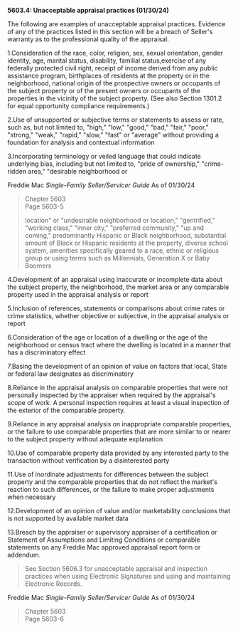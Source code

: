 **5603.4: Unacceptable appraisal practices (01/30/24)**

The following are examples of unacceptable appraisal practices. Evidence
of any of the practices listed in this section will be a breach of
Seller's warranty as to the professional quality of the appraisal.

1.Consideration of the race, color, religion, sex, sexual orientation,
gender identity, age, marital status, disability, familial
status,exercise of any federally protected civil right, receipt of
income derived from any public assistance program, birthplaces of
residents at the property or in the neighborhood, national origin of the
prospective owners or occupants of the subject property or of the
present owners or occupants of the properties in the vicinity of the
subject property. (See also Section 1301.2 for equal opportunity
compliance requirements.)

2.Use of unsupported or subjective terms or statements to assess or
rate, such as, but not limited to, "high," "low," "good," "bad," "fair,"
"poor," "strong," "weak," "rapid," "slow," "fast" or "average" without
providing a foundation for analysis and contextual information

3.Incorporating terminology or veiled language that could indicate
underlying bias, including but not limited to, "pride of ownership,"
"crime-ridden area," "desirable neighborhood or

Freddie Mac *Single-Family Seller/Servicer Guide* As of 01/30/24

> Chapter 5603\
> Page 5603-5
>
> location" or "undesirable neighborhood or location," "gentrified,"
> "working class," "inner city," "preferred community," "up and coming,"
> predominantly Hispanic or Black neighborhood, substantial amount of
> Black or Hispanic residents at the property, diverse school system,
> amenities specifically geared to a race, ethnic or religious group or
> using terms such as Millennials, Generation X or Baby Boomers

4.Development of an appraisal using inaccurate or incomplete data about
the subject property, the neighborhood, the market area or any
comparable property used in the appraisal analysis or report

5.Inclusion of references, statements or comparisons about crime rates
or crime statistics, whether objective or subjective, in the appraisal
analysis or report

6.Consideration of the age or location of a dwelling or the age of the
neighborhood or census tract where the dwelling is located in a manner
that has a discriminatory effect

7.Basing the development of an opinion of value on factors that local,
State or federal law designates as discriminatory

8.Reliance in the appraisal analysis on comparable properties that were
not personally inspected by the appraiser when required by the
appraisal's scope of work. A personal inspection requires at least a
visual inspection of the exterior of the comparable property.

9.Reliance in any appraisal analysis on inappropriate comparable
properties, or the failure to use comparable properties that are more
similar to or nearer to the subject property without adequate
explanation

10.Use of comparable property data provided by any interested party to
the transaction without verification by a disinterested party

11.Use of inordinate adjustments for differences between the subject
property and the comparable properties that do not reflect the market's
reaction to such differences, or the failure to make proper adjustments
when necessary

12.Development of an opinion of value and/or marketability conclusions
that is not supported by available market data

13.Breach by the appraiser or supervisory appraiser of a certification
or Statement of Assumptions and Limiting Conditions or comparable
statements on any Freddie Mac approved appraisal report form or
addendum.

> See Section 5606.3 for unacceptable appraisal and inspection practices
> when using Electronic Signatures and using and maintaining Electronic
> Records.

Freddie Mac *Single-Family Seller/Servicer Guide* As of 01/30/24

> Chapter 5603\
> Page 5603-6